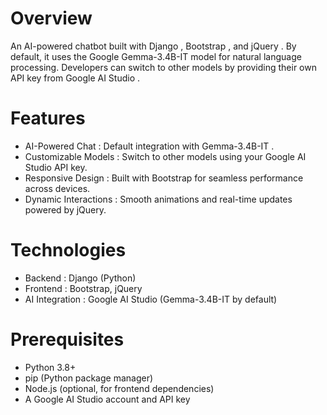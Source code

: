 # Overview
An AI-powered chatbot built with Django , Bootstrap , and jQuery . By default, it uses the Google Gemma-3.4B-IT model for natural language processing. Developers can switch to other models by providing their own API key from Google AI Studio .


# Features
- AI-Powered Chat : Default integration with Gemma-3.4B-IT .
- Customizable Models : Switch to other models using your Google AI Studio API key.
- Responsive Design : Built with Bootstrap for seamless performance across devices.
- Dynamic Interactions : Smooth animations and real-time updates powered by jQuery.

# Technologies
- Backend : Django (Python)
- Frontend : Bootstrap, jQuery
- AI Integration : Google AI Studio (Gemma-3.4B-IT by default)

# Prerequisites
- Python 3.8+
- pip (Python package manager)
- Node.js (optional, for frontend dependencies)
- A Google AI Studio account and API key

